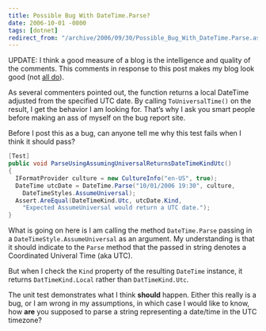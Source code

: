 ```yaml
---
title: Possible Bug With DateTime.Parse?
date: 2006-10-01 -0800
tags: [dotnet]
redirect_from: "/archive/2006/09/30/Possible_Bug_With_DateTime.Parse.aspx/"
---
```


UPDATE: I think a good measure of a blog is the intelligence and quality
of the comments. This comments in response to this post makes my blog
look good (not [all
do](https://haacked.com/archive/2005/02/20/GetYourPimpName.aspx "Get Your Pimp Name")).

As several commenters pointed out, the function returns a local DateTime
adjusted from the specified UTC date. By calling `ToUniversalTime()` on
the result, I get the behavior I am looking for. That’s why I ask you
smart people before making an ass of myself on the bug report site.

Before I post this as a bug, can anyone tell me why this test fails when
I think it should pass?

```csharp
[Test]
public void ParseUsingAssumingUniversalReturnsDateTimeKindUtc()
{
  IFormatProvider culture = new CultureInfo("en-US", true);
  DateTime utcDate = DateTime.Parse("10/01/2006 19:30", culture, 
    DateTimeStyles.AssumeUniversal);
  Assert.AreEqual(DateTimeKind.Utc, utcDate.Kind, 
    "Expected AssumeUniversal would return a UTC date.");
}
```

What is going on here is I am calling the method `DateTime.Parse`
passing in a `DateTimeStyle.AssumeUniversal` as an argument. My
understanding is that it should indicate to the `Parse` method that the
passed in string denotes a Coordinated Univeral Time (aka UTC).

But when I check the `Kind` property of the resulting `DateTime`
instance, it returns `DatTimeKind.Local` rather than `DatTimeKind.Utc`.

The unit test demonstrates what I think **should** happen. Either this
really is a bug, or I am wrong in my assumptions, in which case I would
like to know, how **are** you supposed to parse a string representing a
date/time in the UTC timezone?

